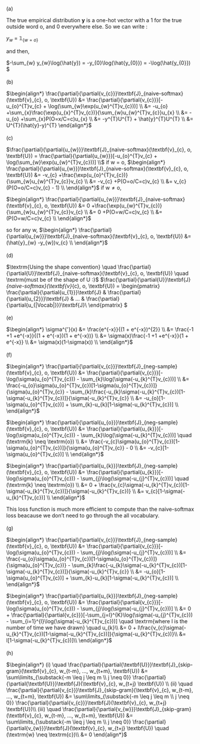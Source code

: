 


(a) 

The true empirical distribution $\textbf{y}$  is a one-hot vector with a 1 for the true outside word o, and 0 everywhere else. So we can write : 

$y_{w}$ = ${\mathbb{1}_{\{w=o\}}}$ 

and then, 

$-\sum_{w} y_{w}\log(\hat{y}) = -y_{0}\log(\hat{y_{0}}) = -\log(\hat{y_{0}}) $ 
<br/>
<br/>
(b)




$\begin{align*}
\frac{\partial}{\partial{v_{c}}}\textbf{J}_{naive-softmax}(\textbf{v}_{c}, o, \textbf{U}) 
&= \frac{\partial}{\partial{v_{c}}}[-u_{o}^{T}v_{c} + \log(\sum_{w}\exp(u_{w}^{T}v_{c}))] \\ 
&=  -u_{o} +\sum_{x}\frac{\exp(u_{x}^{T}v_{c})}{\sum_{w}u_{w}^{T}v_{c}}u_{x} \\ 
&= -u_{o} +\sum_{x}P(O=x/C=c)u_{x} \\ 
&= -y^{T}U^{T} + \hat{y}^{T}U^{T} \\ 
&= U^{T}(\hat{y}-y)^{T}
\end{align*}$
<br/><br/>
(c)


$\frac{\partial}{\partial{u_{w}}}\textbf{J}_{naive-softmax}(\textbf{v}_{c}, o, \textbf{U})
= \frac{\partial}{\partial{u_{w}}}[-u_{o}^{T}v_{c} + \log(\sum_{w}\exp(u_{w}^{T}v_{c}))] \\$
$\textrm{if w = o,}$
$\begin{align*}
\frac{\partial}{\partial{u_{w}}}\textbf{J}_{naive-softmax}(\textbf{v}_{c}, o, \textbf{U})
&= -v_{c} +\frac{\exp(u_{o}^{T}v_{c})}{\sum_{w}u_{w}^{T}v_{c}}v_{c} \\ 
&= -v_{c} +P(O=o/C=c)v_{c} \\ 
&= v_{c}(P(O=o/C=c)v_{c} - 1)  \\ 
\end{align*}$
$\textrm{if w}\neq \textrm{o,}$

$\begin{align*}
\frac{\partial}{\partial{u_{w}}}\textbf{J}_{naive-softmax}(\textbf{v}_{c}, o, \textbf{U})
&= 0 +\frac{\exp(u_{w}^{T}v_{c})}{\sum_{w}u_{w}^{T}v_{c}}v_{c} \\ 
&= 0 +P(O=w/C=c)v_{c} \\ 
&= (P(O=w/C=c)v_{c}  \\ 
\end{align*}$

$\textrm{so for any w,}$
$\begin{align*}
\frac{\partial}{\partial{u_{w}}}\textbf{J}_{naive-softmax}(\textbf{v}_{c}, o, \textbf{U})
&= (\hat{y}_{w} -y_{w})v_{c} \\ 
\end{align*}$
<br/><br/>
(d)


$\textrm{Using the shape convention} \quad \frac{\partial}{\partial{U}}\textbf{J}_{naive-softmax}(\textbf{v}_{c}, o, \textbf{U}) \quad \textrm{must be of the shape of U :}$
$\frac{\partial}{\partial{U}}\textbf{J}_{naive-softmax}(\textbf{v}_{c}, o, \textbf{U}) = \begin{pmatrix}
\frac{\partial}{\partial{u_{1}}}\textbf{J} & \frac{\partial}{\partial{u_{2}}}\textbf{J} & ... & \frac{\partial}{\partial{u_{|Vocab|}}}\textbf{J}\\
\end{pmatrix} $ 
<br/><br/>
(e) 


$\begin{align*}
\sigma^{'}(x) &= \frac{e^{-x}}{(1 + e^{-x})^{2}} \\
&= \frac{-1 +1 +e^{-x}}{(1 + e^{-x})(1 + e^{-x})} \\
&= \sigma(x)\frac{-1 +1 +e^{-x}}{1 + e^{-x}} \\
&= \sigma(x)(1-\sigma(x)) \\
\end{align*}$
<br/><br/>
(f)

$\begin{align*}
\frac{\partial}{\partial{v_{c}}}\textbf{J}_{neg-sample}(\textbf{v}_{c}, o, \textbf{U}) 
&= \frac{\partial}{\partial{v_{c}}}[-\log(\sigma(u_{o}^{T}v_{c})) - \sum_{k}\log(\sigma(-u_{k}^{T}v_{c}))] \\ 
&=  \frac{-u_{o}\sigma(u_{o}^{T}v_{c})[1-\sigma(u_{o}^{T}v_{c})]}{\sigma(u_{o}^{T}v_{c}} - \sum_{k}\frac{-u_{k}\sigma(-u_{k}^{T}v_{c})[1-\sigma(-u_{k}^{T}v_{c})]}{\sigma(-u_{k}^{T}v_{c}} \\ 
&=  -u_{o}[1-\sigma(u_{o}^{T}v_{c})] + \sum_{k}-u_{k}[1-\sigma(-u_{k}^{T}v_{c})] \\ 
\end{align*}$

$\begin{align*}
\frac{\partial}{\partial{u_{o}}}\textbf{J}_{neg-sample}(\textbf{v}_{c}, o, \textbf{U}) 
&= \frac{\partial}{\partial{u_{k}}}[-\log(\sigma(u_{o}^{T}v_{c})) - \sum_{k}\log(\sigma(-u_{k}^{T}v_{c}))] \quad (\textrm{k} \neq \textrm{o}) \\ 
&=  \frac{-v_{c}\sigma(u_{o}^{T}v_{c})[1-\sigma(u_{o}^{T}v_{c})]}{\sigma(u_{o}^{T}v_{c}} -  0 \\ 
&=  -v_{c}[1-\sigma(u_{o}^{T}v_{c})]  \\ 
\end{align*}$

$\begin{align*}
\frac{\partial}{\partial{u_{k}}}\textbf{J}_{neg-sample}(\textbf{v}_{c}, o, \textbf{U}) 
&= \frac{\partial}{\partial{u_{k}}}[-\log(\sigma(u_{o}^{T}v_{c})) - \sum_{j}\log(\sigma(-u_{j}^{T}v_{c}))] \quad (\textrm{k} \neq \textrm{o}) \\ 
&= 0 + \frac{v_{c}\sigma(-u_{k}^{T}v_{c})[1-\sigma(-u_{k}^{T}v_{c})]}{\sigma(-u_{k}^{T}v_{c})}  \\ 
&=  v_{c}[1-\sigma(-u_{k}^{T}v_{c})]  \\ 
\end{align*}$


$\textrm{This loss function is much more efficient to compute than the naive-softmax loss beacause we don't need to go through the all vocabulary.}$
<br/><br/>
(g)

$\begin{align*}
\frac{\partial}{\partial{v_{c}}}\textbf{J}_{neg-sample}(\textbf{v}_{c}, o, \textbf{U}) 
&= \frac{\partial}{\partial{v_{c}}}[-\log(\sigma(u_{o}^{T}v_{c})) - \sum_{j}\log(\sigma(-u_{j}^{T}v_{c}))] \\ 
&=  \frac{-u_{o}\sigma(u_{o}^{T}v_{c})[1-\sigma(u_{o}^{T}v_{c})]}{\sigma(u_{o}^{T}v_{c})} - \sum_{k}\frac{-u_{k}\sigma(-u_{k}^{T}v_{c})[1-\sigma(-u_{k}^{T}v_{c})]}{\sigma(-u_{k}^{T}v_{c}} \\ 
&=  -u_{o}[1-\sigma(u_{o}^{T}v_{c})] + \sum_{k}-u_{k}[1-\sigma(-u_{k}^{T}v_{c})] \\ 
\end{align*}$

$\begin{align*}
\frac{\partial}{\partial{u_{k}}}\textbf{J}_{neg-sample}(\textbf{v}_{c}, o, \textbf{U}) 
&= \frac{\partial}{\partial{v_{c}}}[-\log(\sigma(u_{o}^{T}v_{c})) - \sum_{j}\log(\sigma(-u_{j}^{T}v_{c}))] \\ 
&= 0 + \frac{\partial}{\partial{v_{c}}}[-\sum_{j=l}^{K}\log(\sigma(-u_{j}^{T}v_{c})) - \sum_{i=1}^{l}\log(\sigma(-u_{k}^{T}v_{c}))] \quad \textrm{where l is the number of time we have drawn} \quad u_{k}\\ 
&=  0 + l\frac{v_{c}\sigma(-u_{k}^{T}v_{c})[1-\sigma(-u_{k}^{T}v_{c})]}{\sigma(-u_{k}^{T}v_{c})}\\
&=  l[1-\sigma(-u_{k}^{T}v_{c})]\\ 
\end{align*}$
<br/><br/>
(h)

$\begin{align*}
(i) \quad \frac{\partial}{\partial{\textbf{U}}}\textbf{J}_{skip-gram}(\textbf{v}_{c}, w_{t-m}, ..., w_{t+m}, \textbf{U}) 
&= \sum\limits_{\substack{-m \leq j \leq m \\ j \neq 0}} \frac{\partial}{\partial{\textbf{U}}}\textbf{J}(\textbf{v}_{c}, w_{t+j} \textbf{U}) \\ 
(ii) \quad \frac{\partial}{\partial{v_{c}}}\textbf{J}_{skip-gram}(\textbf{v}_{c}, w_{t-m}, ..., w_{t+m}, \textbf{U}) 
&= \sum\limits_{\substack{-m \leq j \leq m \\ j \neq 0}} \frac{\partial}{\partial{v_{c}}}\textbf{J}(\textbf{v}_{c}, w_{t+j} \textbf{U})\\
(iii) \quad \frac{\partial}{\partial{v_{w}}}\textbf{J}_{skip-gram}(\textbf{v}_{c}, w_{t-m}, ..., w_{t+m}, \textbf{U}) 
&= \sum\limits_{\substack{-m \leq j \leq m \\ j \neq 0}} \frac{\partial}{\partial{v_{w}}}\textbf{J}(\textbf{v}_{c}, w_{t+j} \textbf{U}) \quad (\textrm{w} \neq \textrm{c})\\
&= 0
\end{align*}$

